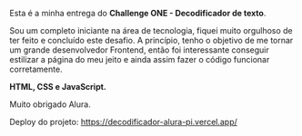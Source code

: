 Esta é a minha entrega do **Challenge ONE - Decodificador de texto**. 

Sou um completo iniciante na área de tecnologia, fiquei muito orgulhoso de ter feito e concluído este desafio.
A princípio, tenho o objetivo de me tornar um grande desenvolvedor Frontend, então foi interessante conseguir estilizar a página do meu jeito e ainda assim fazer o código funcionar corretamente.

**HTML, CSS e JavaScript.** 

Muito obrigado Alura.

Deploy do projeto:
https://decodificador-alura-pi.vercel.app/
